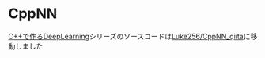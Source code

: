 # CppNN
[C++で作るDeepLearning](https://qiita.com/Luke02561/items/e68948da075893cff43d)シリーズのソースコードは[Luke256/CppNN_qiita](https://github.com/Luke256/NNCpp_qiita)に移動しました
